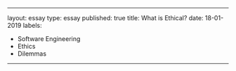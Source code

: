 --------
layout: essay
type: essay
published: true
title: What is Ethical?
date: 18-01-2019
labels:
  - Software Engineering 
  - Ethics
  - Dilemmas
--------
